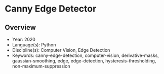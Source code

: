# Canny Edge Detector

## Overview

* Year: 2020
* Language(s): Python
* Discipline(s): Computer Vision, Edge Detection
* Keywords: canny-edge-detection, computer-vision, derivative-masks, gaussian-smoothing, edge, edge-detection, hysteresis-thresholding, non-maximum-suppression
